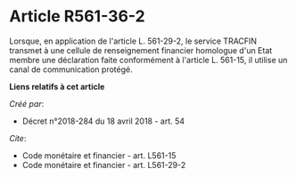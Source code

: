 # Article R561-36-2

Lorsque, en application de l'article L. 561-29-2, le service TRACFIN transmet à une cellule de renseignement financier
homologue d'un Etat membre une déclaration faite conformément à l'article L. 561-15, il utilise un canal de communication
protégé.

**Liens relatifs à cet article**

_Créé par_:

  - Décret n°2018-284 du 18 avril 2018 - art. 54

_Cite_:

  - Code monétaire et financier - art. L561-15
  - Code monétaire et financier - art. L561-29-2
